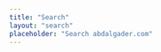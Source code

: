 ```yaml
---
title: "Search"
layout: "search"
placeholder: "Search abdalgader.com"
---
```


<!-- Need to add the following snippet to config.yml
outputs:
     home:
         - HTML
         - RSS
         - JSON # required for search
 -->